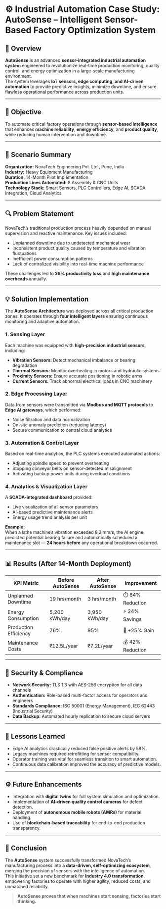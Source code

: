 # ⚙️ Industrial Automation Case Study: AutoSense – Intelligent Sensor-Based Factory Optimization System

## 📘 Overview
**AutoSense** is an advanced **sensor-integrated industrial automation system** engineered to revolutionize real-time production monitoring, quality control, and energy optimization in a large-scale manufacturing environment.  
The system leverages **IoT sensors, edge computing, and AI-driven automation** to provide predictive insights, minimize downtime, and ensure flawless operational performance across production units.

---

## 🎯 Objective
To automate critical factory operations through **sensor-based intelligence** that enhances **machine reliability**, **energy efficiency**, and **product quality**, while reducing human intervention and downtime.

---

## 🧠 Scenario Summary
**Organization:** NovaTech Engineering Pvt. Ltd., Pune, India  
**Industry:** Heavy Equipment Manufacturing  
**Duration:** 14-Month Pilot Implementation  
**Production Lines Automated:** 8 Assembly & CNC Units  
**Technology Stack:** Smart Sensors, PLC Controllers, Edge AI, SCADA Integration, Cloud Analytics  

---

## 🔍 Problem Statement
NovaTech’s traditional production process heavily depended on manual supervision and reactive maintenance. Key issues included:
- Unplanned downtime due to undetected mechanical wear  
- Inconsistent product quality caused by temperature and vibration fluctuations  
- Inefficient power consumption patterns  
- Lack of centralized visibility into real-time machine performance  

These challenges led to **26% productivity loss** and **high maintenance overheads** annually.

---

## 💡 Solution Implementation
The **AutoSense Architecture** was deployed across all critical production zones. It operates through **four intelligent layers** ensuring continuous monitoring and adaptive automation.

### 1. **Sensing Layer**
Each machine was equipped with **high-precision industrial sensors**, including:
- **Vibration Sensors:** Detect mechanical imbalance or bearing degradation  
- **Thermal Sensors:** Monitor overheating in motors and hydraulic systems  
- **Proximity Sensors:** Ensure accurate positioning in robotic arms  
- **Current Sensors:** Track abnormal electrical loads in CNC machinery  

### 2. **Edge Processing Layer**
Data from sensors were transmitted via **Modbus and MQTT protocols** to **Edge AI gateways**, which performed:
- Noise filtration and data normalization  
- On-site anomaly prediction (reducing latency)  
- Secure communication to central cloud analytics  

### 3. **Automation & Control Layer**
Based on real-time analytics, the PLC systems executed automated actions:
- Adjusting spindle speed to prevent overheating  
- Stopping conveyor belts on sensor-detected misalignment  
- Activating backup power units during overload conditions  

### 4. **Analytics & Visualization Layer**
A **SCADA-integrated dashboard** provided:
- Live visualization of all sensor parameters  
- AI-based predictive maintenance alerts  
- Energy usage trend analysis per unit  

**Example:**  
When a lathe machine’s vibration exceeded 8.2 mm/s, the AI engine predicted potential bearing failure and automatically scheduled a maintenance slot — **24 hours before** any operational breakdown occurred.

---

## 📊 Results (After 14-Month Deployment)

| KPI Metric | Before AutoSense | After AutoSense | Improvement |
|-------------|------------------|----------------|-------------|
| Unplanned Downtime | 19 hrs/month | 3 hrs/month | ⏱️ 84% Reduction |
| Energy Consumption | 5,200 kWh/day | 3,950 kWh/day | ⚡ 24% Savings |
| Production Efficiency | 76% | 95% | 🚀 +25% Gain |
| Maintenance Costs | ₹12.5L/year | ₹7.2L/year | 💰 42% Reduction |

---

## 🔐 Security & Compliance
- **Network Security:** TLS 1.3 with AES-256 encryption for all data channels  
- **Authentication:** Role-based multi-factor access for operators and engineers  
- **Standards Compliance:** ISO 50001 (Energy Management), IEC 62443 (Industrial Security)  
- **Data Backup:** Automated hourly replication to secure cloud servers  

---

## 🧾 Lessons Learned
- Edge AI analytics drastically reduced false positive alerts by 58%.  
- Legacy machines required retrofitting for sensor compatibility.  
- Operator training was vital for seamless transition to smart automation.  
- Continuous data calibration improved the accuracy of predictive models.  

---

## ⚙️ Future Enhancements
- Integration with **digital twins** for full system simulation and optimization.  
- Implementation of **AI-driven quality control cameras** for defect detection.  
- Deployment of **autonomous mobile robots (AMRs)** for material handling.  
- Use of **blockchain-based traceability** for end-to-end production transparency.  

---

## 🏁 Conclusion
The **AutoSense** system successfully transformed NovaTech’s manufacturing process into a **data-driven, self-optimizing ecosystem**, merging the precision of sensors with the intelligence of automation.  
This initiative set a new benchmark for **Industry 4.0 transformation**, empowering factories to operate with higher agility, reduced costs, and unmatched reliability.

> **AutoSense proves that when machines start sensing, factories start thinking.**
